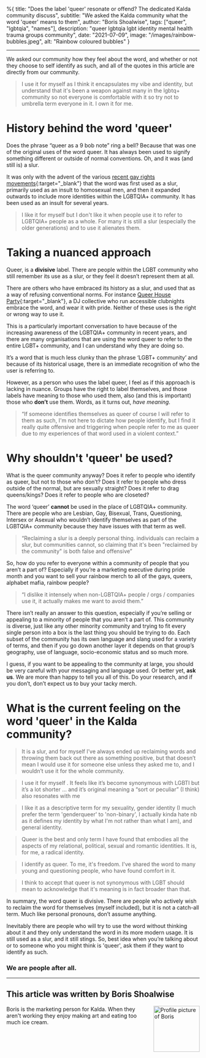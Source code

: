 %{
title: "Does the label 'queer' resonate or offend? The dedicated Kalda community discuss",
subtitle: "We asked the Kalda community what the word 'queer' means to them",
author: "Boris Shoalwise",
tags: ["queer", "lgbtqia", "names"],
description: "queer lgbtqia lgbt identity mental health trauma groups community",
date: "2021-07-09",
image: "/images/rainbow-bubbles.jpeg",
alt: "Rainbow coloured bubbles"
}

---

We asked our community how they feel about the word, and whether or not they choose to self identify as such, and all of the quotes in this article are directly from our community. 

> I use it for myself as I think it encapsulates my vibe and identity, but understand that it's been a weapon against many in the lgbtq+ community so not everyone is comfortable with it so try not to umbrella term everyone in it. I own it for me.

# History behind the word 'queer'

Does the phrase “queer as a 9 bob note” ring a bell? Because that was one of the original uses of the word queer. It has always been used to signify something different or outside of normal conventions. Oh, and it was (and still is) a slur.

It was only with the advent of the various [recent gay rights movements](https://www.cjr.org/language_corner/queer.php){:target="_blank"} that the word was first used as a slur, primarily used as an insult to homosexual men, and then it expanded outwards to include more identities within the LGBTQIA+ community. It has been used as an insult for several years.

> I like it for myself but I don't like it when people use it to refer to LGBTQIA+ people as a whole. For many it is still a slur (especially the older generations) and to use it alienates them.

# Taking a nuanced approach

Queer, is a **divisive** label. There are people within the LGBT community who still remember its use as a slur, or they feel it doesn’t represent them at all. 

There are others who have embraced its history as a slur, and used that as a way of refusing conventional norms. For instance [Queer House Party](https://www.instagram.com/queerhouseparty/?hl=en){:target="_blank"}, a DJ collective who run accessible clubnights embrace the word, and wear it with pride. 
Neither of these uses is the right or wrong way to use it.  

This is a particularly important conversation to have because of the increasing awareness of the LGBTQIA+ community in recent years, and there are many organisations that are using the word queer to refer to the entire LGBT+ community, and I can understand why they are doing so. 

It’s a word that is much less clunky than the phrase ‘LGBT+ community’ and because of its historical usage, there is an immediate recognition of who the user is referring to.

However, as a person who uses the label queer, I feel as if this approach is lacking in nuance. 
Groups have the right to label themselves, and those labels have meaning to those who used them, also (and this is important) those who **don’t** use them. 
Words, as it turns out, *have meaning*. 

> “If someone identifies themselves as queer of course I will refer to them as such, I'm not here to dictate how people identify, but I find it really quite offensive and triggering when people refer to me as queer due to my experiences of that word used in a violent context.”

# Why shouldn't 'queer' be used? 

What is the queer community anyway? Does it refer to people who identify as queer, but not to those who don’t? Does it refer to people who dress outside of the normal, but are sexually straight? Does it refer to drag queens/kings? Does it refer to people who are closeted? 

The word ‘queer’ **cannot** be used in the place of LGBTQIA+ community. There are people who are Lesbian, Gay, Bisexual, Trans, Questioning, Intersex or Asexual who wouldn’t identify themselves as part of the LGBTQIA+ community because they have issues with that term as well.

> “Reclaiming a slur is a deeply personal thing. individuals can reclaim a slur, but communities cannot, so claiming that it's been "reclaimed by the community" is both false and offensive”

So, how do you refer to everyone within a community of people that you aren’t a part of? 
Especially if you’re a marketing executive during pride month and you want to sell your rainbow merch to all of the gays, queers, alphabet mafia, rainbow people? 

> “I dislike it intensely when non-LGBTQIA+ people / orgs / companies use it, it actually makes me want to avoid them.”

There isn’t really an answer to this question, especially if you’re selling or appealing to a minority of people that you aren’t a part of. 
This community is diverse, just like any other minority community and trying to fit every single person into a box is the last thing you should be trying to do. Each subset of the community has its own language and slang used for a variety of terms, and then if you go down another layer it depends on that group’s geography, use of language, socio-economic status and so much more. 

I guess, if you want to be appealing to the community at large, you should be very careful with your messaging and language used. 
Or better yet, **ask us**. 
We are more than happy to tell you all of this. 
Do your research, and if you don’t, don’t expect us to buy your tacky merch. 

# What is the current feeling on the word 'queer' in the Kalda community?

> It is a slur, and for myself I’ve always ended up reclaiming words and throwing them back out there as something positive, but that doesn’t mean I would use it for someone else unless they asked me to, and I wouldn’t use it for the whole community.


> I use it for myself . It feels like it’s become synonymous with LGBTI but it’s a lot shorter … and it’s original meaning a “sort or peculiar” (I think) also resonates with me


> I like it as a descriptive term for my sexuality, gender identity (I much prefer the term 'genderqueer' to 'non-binary', I actually kinda hate nb as it defines my identity by what I'm not rather than what I am), and general identity.


> Queer is the best and only term I have found that embodies all the aspects of my relational, political, sexual and romantic identities. It is, for me, a radical identity.


> I identify as queer. To me, it's freedom. I've shared the word to many young and questioning people, who have found comfort in it.


> I think to accept that queer is not synonymous with LGBT should mean to acknowledge that it's meaning is in fact broader than that.

In summary, the word queer is divisive. There are people who actively wish to reclaim the word for themselves (myself included), but it is not a catch-all term. Much like personal pronouns, don’t assume anything.  

Inevitably there are people who will try to use the word without thinking about it and they only understand the word in its more modern usage. It is still used as a slur, and it still stings. So, best idea when you’re talking about or to someone who you might think is 'queer', ask them if they want to identify as such. 

### We are people after all. 


<hr>

## This article was written by Boris Shoalwise 
<img src="/kalda/assets/static/images/blog_images/Profile pics/boris-profile.JPG" alt="Profile picture of Boris" width="120" height="120" style="float:right;margin-left:10px">
Boris is the marketing person for Kalda. When they aren't working they enjoy making art and eating too much ice cream. 